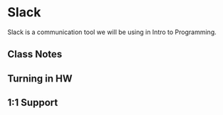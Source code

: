 # Slack

Slack is a communication tool we will be using in Intro to Programming.

## Class Notes

## Turning in HW

## 1:1 Support
